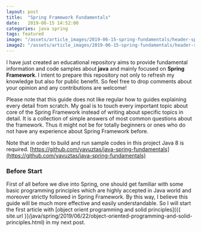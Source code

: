 ```yaml
---
layout: post
title:  "Spring Framework Fundamentals"
date:   2019-06-15 14:52:00
categories: java spring
tags: featured
image: "/assets/article_images/2019-06-15-spring-fundamentals/header-spring.png"
image2: "/assets/article_images/2019-06-15-spring-fundamentals/header-spring-mobile.png"
---
```

I have just created an educational repository aims to provide fundamental information and code samples about **java** and mainly focused on **Spring Framework**. I intent to prepare this repository not only to refresh my knowledge but also for public benefit. So feel free to drop comments about your opinion and any contributions are welcome!

Please note that this guide does not like regular how to guides explaining every detail from scratch. My goal is to touch every important topic about core of the Spring Framework instead of writing about specific topics in detail. It is a collection of simple answers of most common questions about the framework. Thus it might not be for totally beginners or ones who do not have any experience about Spring Framework before.

Note that in order to build and run sample codes in this project Java 8 is required.
[https://github.com/yavuztas/java-spring-fundamentals](https://github.com/yavuztas/java-spring-fundamentals)

### Before Start
First of all before we dive into Spring, one should get familiar with some basic programming principles which are highly accepted in Java world and moreover strictly followed in Spring Framework. By this way, I believe this guide will be much more effective and easily understandable. So I will start the first article with [object orient programming and solid principles]({{ site.url }}/java/spring/2019/06/22/object-oriented-programming-and-solid-principles.html) in my next post.
